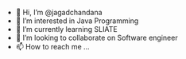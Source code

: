 - 👋 Hi, I’m @jagadchandana
- 👀 I’m interested in Java Programming
- 🌱 I’m currently learning SLIATE
- 💞️ I’m looking to collaborate on Software engineer
- 📫 How to reach me ...

<!---
jagadchandana/jagadchandana is a ✨ special ✨ repository because its `README.md` (this file) appears on your GitHub profile.
You can click the Preview link to take a look at your changes.
--->
